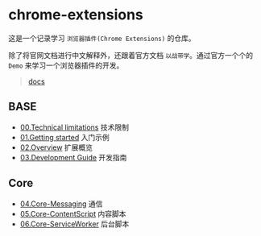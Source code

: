 # chrome-extensions

这是一个记录学习 `浏览器插件(Chrome Extensions)` 的仓库。

除了将官网文档进行中文解释外，还跟着官方文档 `以战带学`。通过官方一个个的 `Demo` 来学习一个浏览器插件的开发。

> [docs](https://developer.chrome.com/docs/extensions/mv3/getstarted)

## BASE

- [00.Technical limitations](https://github.com/JunyWuuuu91/chrome-extensions/blob/main/docs/00.Technical%20limitations.md) 技术限制
- [01.Getting started](https://github.com/JunyWuuuu91/chrome-extensions/blob/main/docs/01.Getting%20started.md) 入门示例
- [02.Overview](https://github.com/JunyWuuuu91/chrome-extensions/blob/main/docs/02.Overview.md) 扩展概览
- [03.Development Guide](https://github.com/JunyWuuuu91/chrome-extensions/blob/main/docs/03.Development%20Guide.md) 开发指南

## Core

- [04.Core-Messaging](https://github.com/JunyWuuuu91/chrome-extensions/blob/main/docs/04.Core-Messaging.md) 通信
- [05.Core-ContentScript](https://github.com/JunyWuuuu91/chrome-extensions/blob/main/docs/05.Core-ContentScript.md) 内容脚本
- [06.Core-ServiceWorker](https://github.com/JunyWuuuu91/chrome-extensions/blob/main/docs/06.Core-ServiceWorker.md) 后台脚本
